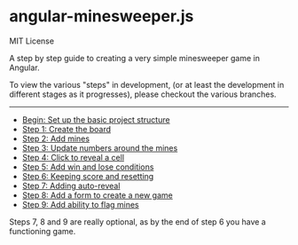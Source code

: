 angular-minesweeper.js
===========================

MIT License

A step by step guide to creating a very simple minesweeper game in Angular.

To view the various "steps" in development, (or at least the development in different stages as it progresses), please
checkout the various branches.

----

- [Begin: Set up the basic project structure](https://github.com/blesh/angular-minesweeper/tree/begin)
- [Step 1: Create the board](https://github.com/blesh/angular-minesweeper/tree/step1)
- [Step 2: Add mines](https://github.com/blesh/angular-minesweeper/tree/step2)
- [Step 3: Update numbers around the mines](https://github.com/blesh/angular-minesweeper/tree/step3)
- [Step 4: Click to reveal a cell](https://github.com/blesh/angular-minesweeper/tree/step4)
- [Step 5: Add win and lose conditions](https://github.com/blesh/angular-minesweeper/tree/step5)
- [Step 6: Keeping score and resetting](https://github.com/blesh/angular-minesweeper/tree/step6)
- [Step 7: Adding auto-reveal](https://github.com/blesh/angular-minesweeper/tree/step7)
- [Step 8: Add a form to create a new game](https://github.com/blesh/angular-minesweeper/tree/step8)
- [Step 9: Add ability to flag mines](https://github.com/blesh/angular-minesweeper/tree/step9)

Steps 7, 8 and 9 are really optional, as by the end of step 6 you have a functioning game.

